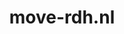 ---
layout: post
title:  "move-rdh.nl"
internal_url:  "/data/move-rdh.nl.html"
categories: dutchgov
---